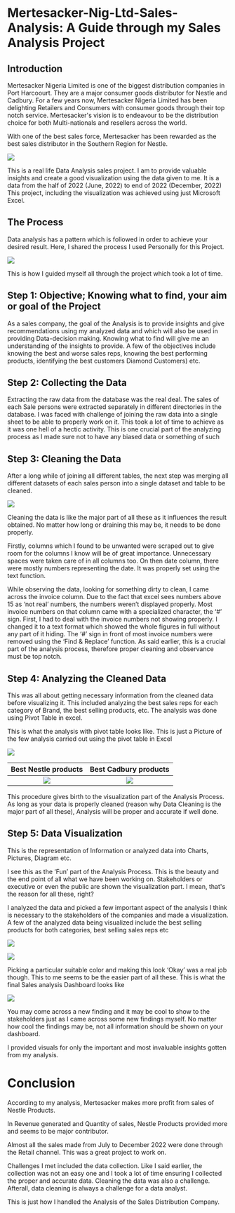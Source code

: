 # Mertesacker-Nig-Ltd-Sales-Analysis: A Guide through my Sales Analysis Project

## Introduction
Mertesacker Nigeria Limited is one of the biggest distribution companies in Port Harcoourt.
They are a major consumer goods distributor for Nestle and Cadbury.
For a few years now, Mertesacker Nigeria Limited has been delighting Retailers and Consumers with consumer goods through their top notch service.
Mertesacker's vision is to endeavour to be the distribution choice for both Multi-nationals and resellers across the world.

With one of the best sales force, Mertesacker has been rewarded as the best sales distributor in the Southern Region for Nestle.

![](Mertesacker_Logo.png)


This is a real life Data Analysis sales project. I am to provide valuable insights and create a good visualization using the data given to me. It is a data from the half of 2022 (June, 2022) to end of 2022 (December, 2022)
This project, including the visualization was achieved using just Microsoft Excel.

## The Process
Data analysis has a pattern which is followed in order to achieve your desired result. Here, I shared the process I used Personally for this Project.

![](Steps_In_Analysis.png)

This is how I guided myself all through the project which took a lot of time.

## Step 1: Objective; Knowing what to find, your aim or goal of the Project

As a sales company, the goal of the Analysis is to provide insights and give recommendations using my analyzed data and which will also be used in providing Data-decision making. Knowing what to find will give me an understanding of the insights to provide. 
A few of the objectives include knowing the best and worse sales reps, knowing the best performing products, identifying the best customers Diamond Customers) etc. 

## Step 2: Collecting the Data

Extracting the raw data from the database was the real deal. The sales of each Sale persons were extracted separately in different directories in the database.
I was faced with challenge of joining the raw data into a single sheet to be able to properly work on it. 
This took a lot of time to achieve as it was one hell of a hectic activity. 
This is one crucial part of the analyzing process as I made sure not to have any biased data or something of such

## Step 3: Cleaning the Data

After a long while of joining all different tables, the next step was merging all different datasets of each sales person into a single dataset and table to be cleaned. 

![](Raw_Data.png)

Cleaning the data is like the major part of all these as it influences the result obtained. No matter how long or draining this may be, it needs to be done properly.

Firstly, columns which I found to be unwanted were scraped out to give room for the columns I know will be of great importance. Unnecessary spaces were taken care of in all columns too.
On then date column, there were mostly numbers representing the date. It was properly set using the text function.

While observing the data, looking for something dirty to clean, I came across the invoice column. Due to the fact that excel sees numbers above 15 as ‘not real’ numbers, the numbers weren’t displayed properly. 
Most invoice numbers on that column came with a specialized character, the ‘#’ sign. 
First, I had to deal with the invoice numbers not showing properly. I changed it to a text format which showed the whole figures in full without any part of it hiding.
The ‘#’ sign in front of most invoice numbers were removed using the ‘Find & Replace’ function.
As said earlier, this is a crucial part of the analysis process, therefore proper cleaning and observance must be top notch.

## Step 4: Analyzing the Cleaned Data

This was all about getting necessary information from the cleaned data before visualizing it. This included analyzing the best sales reps for each category of Brand, the best selling products, etc.
The analysis was done using Pivot Table in excel.

This is what the analysis with pivot table looks like. This is just a Picture of the few analysis carried out using the pivot table in Excel

![](Pivot_Analysis3.png)

 Best Nestle products    |    Best Cadbury products
:-----------------------:|:--------------------------:
![](Pivot_Analysis.png)  |   ![](Pivot_Analysis2.png)

This procedure gives birth to the visualization part of the Analysis Process. 
As long as your data is properly cleaned (reason why Data Cleaning is the major part of all these), Analysis will be proper and accurate if well done.

## Step 5: Data Visualization

This is the representation of Information or analyzed data into Charts, Pictures, Diagram etc.

I see this as the ‘Fun’ part of the Analysis Process. This is the beauty and the end point of all what we have been working on. 
Stakeholders or executive or even the public are shown the visualization part. I mean, that's the reason for all these, right?

I analyzed the data and picked a few important aspect of the analysis I think is necessary to the stakeholders of the companies and made a visualization. 
A few of the analyzed data being visualized include the best selling products for both categories, best selling sales reps etc

![](Nestle_Products.png)

![](Performing_channels.png)

Picking a particular suitable color and making this look ‘Okay’ was a real job though. This to me seems to be the easier part of all these. 
This is what the final Sales analysis Dashboard looks like

![](Mertesacker_sales_dashboard.png)


You may come across a new finding and it may be cool to show to the stakeholders just as I came across some new findings myself. No matter how cool the findings may be, not all information should be shown on your dashboard.

I provided visuals for only the important and most invaluable insights gotten from my analysis.

# Conclusion

According to my analysis, Mertesacker makes more profit from sales of Nestle Products.

In Revenue generated and Quantity of sales, Nestle Products provided more and seems to be major contributor.

Almost all the sales made from July to December 2022 were done through the Retail channel.
This was a great project to work on. 

Challenges I met included the data collection. Like I said earlier, the collection was not an easy one and I took a lot of time ensuring I collected the proper and accurate data. 
Cleaning the data was also a challenge. Afterall, data cleaning is always a challenge for a data analyst.

This is just how I handled the Analysis of the Sales Distribution Company.





